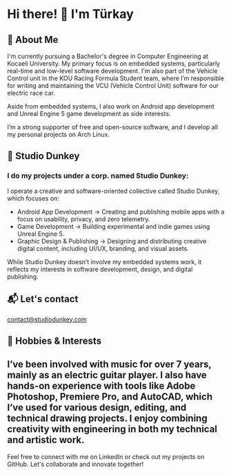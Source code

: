 # Hi there! 👋 I'm Türkay

## 🚀 About Me

I'm currently pursuing a Bachelor's degree in Computer Engineering at Kocaeli University. My primary focus is on embedded systems, particularly real-time and low-level software development. I'm also part of the Vehicle Control unit in the KOU Racing Formula Student team, where I’m responsible for writing and maintaining the VCU (Vehicle Control Unit) software for our electric race car.

Aside from embedded systems, I also work on Android app development and Unreal Engine 5 game development as side interests.

I’m a strong supporter of free and open-source software, and I develop all my personal projects on Arch Linux.

## 💼 Studio Dunkey
### I do my projects under a corp. named Studio Dunkey:
I operate a creative and software-oriented collective called Studio Dunkey, which focuses on:

- Android App Development → Creating and publishing mobile apps with a focus on usability, privacy, and zero telemetry.
- Game Development → Building experimental and indie games using Unreal Engine 5.
- Graphic Design & Publishing → Designing and distributing creative digital content, including UI/UX, branding, and visual assets.

While Studio Dunkey doesn’t involve my embedded systems work, it reflects my interests in software development, design, and digital publishing.

## 📬 Let's contact

[contact@studiodunkey.com](mailto:contact@studiodunkey.com)

## 🎸 Hobbies & Interests

I’ve been involved with music for over 7 years, mainly as an electric guitar player. I also have hands-on experience with tools like Adobe Photoshop, Premiere Pro, and AutoCAD, which I’ve used for various design, editing, and technical drawing projects. I enjoy combining creativity with engineering in both my technical and artistic work.
---

Feel free to connect with me on LinkedIn or check out my projects on GitHub. Let's collaborate and innovate together!
